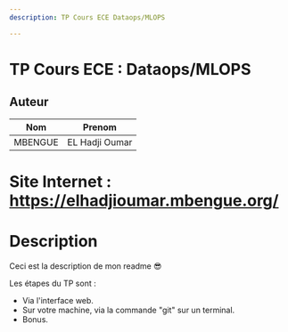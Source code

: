 ```yaml
---
description: TP Cours ECE Dataops/MLOPS

---
```


# TP Cours ECE : Dataops/MLOPS

## Auteur

| Nom            | Prenom         |
| -------------- | -------------- |
| MBENGUE        | EL Hadji Oumar |


# Site Internet : https://elhadjioumar.mbengue.org/

# Description

Ceci est la description de mon readme 😎

Les étapes du TP sont :
- Via l'interface web.
- Sur votre machine, via la commande "git" sur un terminal.
- Bonus.


